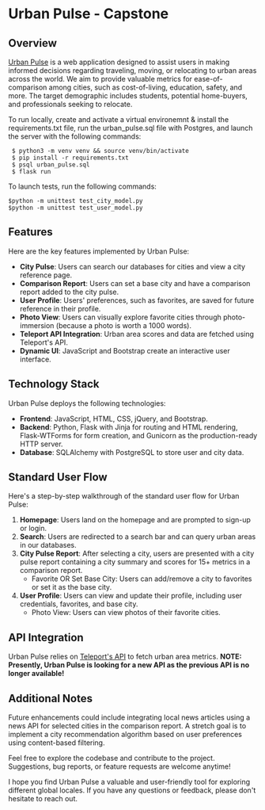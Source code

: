 # Urban Pulse - Capstone

## Overview
[Urban Pulse](https://urbanpulse.onrender.com) is a web application designed to assist users in making informed decisions regarding traveling, moving, or relocating to urban areas across the world. We aim to provide valuable metrics for ease-of-comparison among cities, such as cost-of-living, education, safety, and more. The target demographic includes students, potential home-buyers, and professionals seeking to relocate. 

To run locally, create and activate a virtual environemnt & install the requirements.txt file, run the urban_pulse.sql file with Postgres, and launch the server with the following commands: 
```shell
 $ python3 -m venv venv && source venv/bin/activate
 $ pip install -r requirements.txt
 $ psql urban_pulse.sql
 $ flask run
```

To launch tests, run the following commands:
```shell
$python -m unittest test_city_model.py
$python -m unittest test_user_model.py
```
## Features
Here are the key features implemented by Urban Pulse:
- **City Pulse**: Users can search our databases for cities and view a city reference page.
- **Comparison Report**: Users can set a base city and have a comparison report added to the city pulse.
- **User Profile**: Users' preferences, such as favorites, are saved for future reference in their profile.
- **Photo View**: Users can visually explore favorite cities through photo-immersion (because a photo is worth a 1000 words).
- **Teleport API Integration**: Urban area scores and data are fetched using Teleport's API.
- **Dynamic UI**: JavaScript and Bootstrap create an interactive user interface.

## Technology Stack
Urban Pulse deploys the following technologies:
- **Frontend**: JavaScript, HTML, CSS, jQuery, and Bootstrap.
- **Backend**: Python, Flask with Jinja for routing and HTML rendering, Flask-WTForms for form creation, and Gunicorn as the production-ready HTTP server.
- **Database**: SQLAlchemy with PostgreSQL to store user and city data.

## Standard User Flow
Here's a step-by-step walkthrough of the standard user flow for Urban Pulse:
1. **Homepage**: Users land on the homepage and are prompted to sign-up or login.
2. **Search**: Users are redirected to a search bar and can query urban areas in our databases.
3. **City Pulse Report**: After selecting a city, users are presented with a city pulse report containing a city summary and scores for 15+ metrics in a comparison report.
   - Favorite OR Set Base City: Users can add/remove a city to favorites or set it as the base city.
4. **User Profile**: Users can view and update their profile, including user credentials, favorites, and base city.
   - Photo View: Users can view photos of their favorite cities.

## API Integration
Urban Pulse relies on [Teleport's API](https://developers.teleport.org/api/) to fetch urban area metrics. 
**NOTE: Presently, Urban Pulse is looking for a new API as the previous API is no longer available!**

## Additional Notes
Future enhancements could include integrating local news articles using a news API for selected cities in the comparison report. A stretch goal is to implement a city recommendation algorithm based on user preferences using content-based filtering.

Feel free to explore the codebase and contribute to the project. Suggestions, bug reports, or feature requests are welcome anytime!

I hope you find Urban Pulse a valuable and user-friendly tool for exploring different global locales. If you have any questions or feedback, please don't hesitate to reach out.
